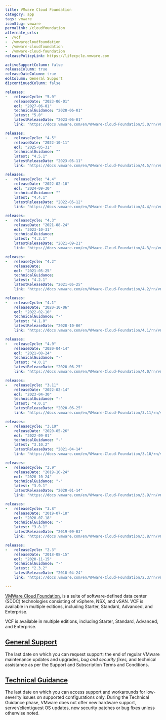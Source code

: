 ```yaml
---
title: VMware Cloud Foundation
category: app
tags: vmware
iconSlug: vmware
permalink: /cloudfoundation
alternate_urls:
-  /vcf
-  /vmwarecloudfoundation
-  /vmware-cloudfoundation
-  /vmware-cloud-foundation
releasePolicyLink: https://lifecycle.vmware.com

activeSupportColumn: false
releaseColumn: true
releaseDateColumn: true
eolColumn: General Support
discontinuedColumn: false

releases:
-   releaseCycle: "5.0"
    releaseDate: "2023-06-01"
    eol: "2027-06-01"
    technicalGuidance: "2028-06-01"
    latest: "5.0"
    latestReleaseDate: "2023-06-01"
    link: "https://docs.vmware.com/en/VMware-Cloud-Foundation/5.0/rn/vmware-cloud-foundation-50-release-notes/index.html"

releases:
-   releaseCycle: "4.5"
    releaseDate: "2022-10-11"
    eol: "2025-05-31"
    technicalGuidance: ""
    latest: "4.5.1"
    latestReleaseDate: "2023-05-11"
    link: "https://docs.vmware.com/en/VMware-Cloud-Foundation/4.5/rn/vmware-cloud-foundation-45-release-notes/index.html"

releases:
-   releaseCycle: "4.4"
    releaseDate: "2022-02-10"
    eol: "2024-09-30"
    technicalGuidance: ""
    latest: "4.4.1"
    latestReleaseDate: "2022-05-12"
    link: "https://docs.vmware.com/en/VMware-Cloud-Foundation/4.4/rn/vmware-cloud-foundation-44-release-notes/index.html"

releases:
-   releaseCycle: "4.3"
    releaseDate: "2021-08-24"
    eol: "2023-10-31"
    technicalGuidance:
    latest: "4.3.1"
    latestReleaseDate: "2021-09-21"
    link: "https://docs.vmware.com/en/VMware-Cloud-Foundation/4.3/rn/vmware-cloud-foundation-43-release-notes/index.html"

releases:
-   releaseCycle: "4.2"
    releaseDate:
    eol: "2021-05-25"
    technicalGuidance:
    latest: "4.2.1"
    latestReleaseDate: "2021-05-25"
    link: "https://docs.vmware.com/en/VMware-Cloud-Foundation/4.2/rn/vmware-cloud-foundation-42-release-notes/index.html"

releases:
-   releaseCycle: "4.1"
    releaseDate: "2020-10-06"
    eol: "2022-02-10"
    technicalGuidance: "-"
    latest: "4.1.0"
    latestReleaseDate: "2020-10-06"
    link: "https://docs.vmware.com/en/VMware-Cloud-Foundation/4.1/rn/vmware-cloud-foundation-41-release-notes/index.html"

releases:
-   releaseCycle: "4.0"
    releaseDate: "2020-04-14"
    eol: "2021-08-24"
    technicalGuidance: "-"
    latest: "4.0.1"
    latestReleaseDate: "2020-06-25"
    link: "https://docs.vmware.com/en/VMware-Cloud-Foundation/4.0/rn/vmware-cloud-foundation-40-release-notes/index.html"

releases:
-   releaseCycle: "3.11"
    releaseDate: "2022-02-14"
    eol: "2023-04-30"
    technicalGuidance: "-"
    latest: "4.0.1"
    latestReleaseDate: "2020-06-25"
    link: "https://docs.vmware.com/en/VMware-Cloud-Foundation/3.11/rn/vmware-cloud-foundation-311-release-notes/index.html"

releases: 
-   releaseCycle: "3.10"
    releaseDate: "2020-05-26"
    eol: "2022-09-01"
    technicalGuidance: "-"
    latest: "3.10.2"
    latestReleaseDate: "2021-04-14"
    link: "https://docs.vmware.com/en/VMware-Cloud-Foundation/3.10/rn/vmware-cloud-foundation-310-release-notes/index.html"

releases: 
-   releaseCycle: "3.9"
    releaseDate: "2019-10-24"
    eol: "2020-10-24"
    technicalGuidance: "-"
    latest: "3.9.1"
    latestReleaseDate: "2020-01-14"
    link: "https://docs.vmware.com/en/VMware-Cloud-Foundation/3.9/rn/vmware-cloud-foundation-39-release-notes/index.html"

releases:
-   releaseCycle: "3.8"
    releaseDate: "2019-07-18"
    eol: "2020-07-18"
    technicalGuidance: "-"
    latest: "3.8.1"
    latestReleaseDate: "2019-09-03"
    link: "https://docs.vmware.com/en/VMware-Cloud-Foundation/3.8/rn/vmware-cloud-foundation-38-release-notes/index.html"

releases:
-   releaseCycle: "2.3"
    releaseDate: "2018-08-15"
    eol: "2020-11-15"
    technicalGuidance: "-"
    latest: "2.3.2"
    latestReleaseDate: "2018-04-24"
    link: "https://docs.vmware.com/en/VMware-Cloud-Foundation/2.3/rn/vmware-cloud-foundation-23-release-notes.html"

---
```


[VMWare Cloud Foundation](https://www.vmware.com/products/cloud-foundation.html), is a suite of software-defined data center (SDDC) technologies consisting of vSphere, NSX, and vSAN. VCF is available in multiple editions, including Starter, Standard, Advanced, and Enterprise.

VCF is available in multiple editions, including Starter, Standard, Advanced, and Enterprise.

## [General Support](https://lifecycle.vmware.com/)

The last date on which you can request support; the end of regular VMware maintenance updates and
upgrades, _bug and security fixes,_ and technical assistance as per the Support and Subscription
Terms and Conditions.

## [Technical Guidance](https://www.vmware.com/support/lifecycle-policies.html)

The last date on which you can access support and workarounds for low-severity issues on supported configurations only. During the Technical Guidance phase, VMware does not offer new hardware support, server/client/guest OS updates, new security patches or bug fixes unless otherwise noted.
